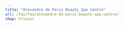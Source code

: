 ```yaml
---
title: "Alexandre de Paris Beauty Spa Centre"
url: /fairfax/alexandre-de-paris-beauty-spa-centre/
shop: Friseur
---
```

